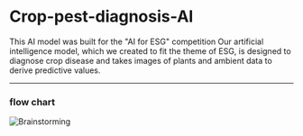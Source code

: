 # Crop-pest-diagnosis-AI
This AI model was built for the "AI for ESG" competition Our artificial intelligence model, which we created to fit the theme of ESG, is designed to diagnose crop disease and takes images of plants and ambient data to derive predictive values.
***
### flow chart
![Brainstorming](https://github.com/wooyoungwoong-AI/Crop-pest-diagnosis-AI/assets/136695011/07af8258-b06f-4e99-ab55-8e3f2fbf2507)
